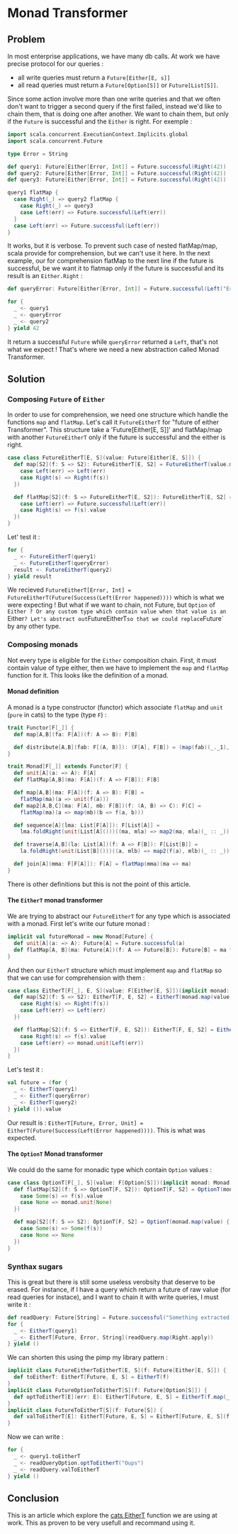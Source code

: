 # Monad Transformer
## Problem
In most enterprise applications, we have many db calls. At work we have precise protocol for our queries :
- all write queries must return a `Future[Either[E, s]]`
- all read queries must return a `Future[Option[S]]` or `Future[List[S]]`.

Since some action involve more than one write queries and that we often don't want to trigger a second query if the first failed, instead we'd like to chain them, that is doing one after another. We want to chain them, but only if the `Future` is successful and the `Either` is right. For exemple :

```scala
import scala.concurrent.ExecutionContext.Implicits.global
import scala.concurrent.Future

type Error = String

def query1: Future[Either[Error, Int]] = Future.successful(Right(42))
def query2: Future[Either[Error, Int]] = Future.successful(Right(42))
def query3: Future[Either[Error, Int]] = Future.successful(Right(42))

query1 flatMap {
  case Right(_) => query2 flatMap {
    case Right(_) => query3
    case Left(err) => Future.successful(Left(err))
  }
  case Left(err) => Future.successful(Left(err))
}
```

It works, but it is verbose. To prevent such case of nested flatMap/map, scala provide for comprehension, but we can't use it here. In the next example, our for comprehension flatMap to the next line if the future is successful, be we want it to flatmap only if the future is successful and its result is an `Either.Right` :

```scala
def queryError: Future[Either[Error, Int]] = Future.successful(Left("Error happened"))

for {
  _ <- query1
  _ <- queryError
  _ <- query2
} yield 42
```

It return a successful `Future` while `queryError` returned a `Left`, that's not what we expect ! That's where we need a new abstraction called Monad Transformer.

## Solution
### Composing `Future` of `Either`
In order to use for comprehension, we need one structure which handle the functions `map` and `flatMap`. Let's call it `FutureEitherT` for "future of either Transformer". This structure take a 'Future[Either[E, S]]' and flatMap/map with another `FutureEitherT` only if the future is successful and the either is right.

```scala
case class FutureEitherT[E, S](value: Future[Either[E, S]]) {
  def map[S2](f: S => S2): FutureEitherT[E, S2] = FutureEitherT(value.map {
    case Left(err) => Left(err)
    case Right(s) => Right(f(s))
  })

  def flatMap[S2](f: S => FutureEitherT[E, S2]): FutureEitherT[E, S2] = FutureEitherT(value.flatMap {
    case Left(err) => Future.successful(Left(err))
    case Right(s) => f(s).value
  })
}
```

Let' test it :

```scala
for {
  _ <- FutureEitherT(query1)
  _ <- FutureEitherT(queryError)
  result <- FutureEitherT(query2)
} yield result
```

We recieved `FutureEitherT[Error, Int] = FutureEitherT(Future(Success(Left(Error happened))))` which is what we were expecting ! But what if we want to chain, not Future, but `Option` of `Either ? Or any custom type which contain value when that value is an `Either` ? Let's abstract out `FutureEitherT` so that we could replace `Future` by any other type.

### Composing monads
Not every type is eligible for the `Either` composition chain. First, it must contain value of type either, then we have to implement the `map` and `flatMap` function for it. This looks like the definition of a monad.

#### Monad definition
A monad is a type constructor (functor) which associate `flatMap` and `unit` (`pure` in cats) to the type (type `F`) :

```scala
trait Functor[F[_]] {
  def map[A,B](fa: F[A])(f: A => B): F[B]

  def distribute[A,B](fab: F[(A, B)]): (F[A], F[B]) = (map(fab)(_._1), map(fab)(_._2))
}

trait Monad[F[_]] extends Functor[F] {
  def unit[A](a: => A): F[A]
  def flatMap[A,B](ma: F[A])(f: A => F[B]): F[B]

  def map[A,B](ma: F[A])(f: A => B): F[B] =
    flatMap(ma)(a => unit(f(a)))
  def map2[A,B,C](ma: F[A], mb: F[B])(f: (A, B) => C): F[C] =
    flatMap(ma)(a => map(mb)(b => f(a, b)))

  def sequence[A](lma: List[F[A]]): F[List[A]] =
    lma.foldRight(unit(List[A]()))((ma, mla) => map2(ma, mla)(_ :: _))

  def traverse[A,B](la: List[A])(f: A => F[B]): F[List[B]] =
    la.foldRight(unit(List[B]()))((a, mlb) => map2(f(a), mlb)(_ :: _))

  def join[A](mma: F[F[A]]): F[A] = flatMap(mma)(ma => ma)
}
```

There is other definitions but this is not the point of this article.

#### The `EitherT` monad transformer
We are trying to abstract our `FutureEitherT` for any type which is associated with a monad. First let's write our future monad :

```scala
implicit val futureMonad = new Monad[Future] {
  def unit[A](a: => A): Future[A] = Future.successful(a)
  def flatMap[A, B](ma: Future[A])(f: A => Future[B]): Future[B] = ma flatMap f
}
```

And then our `EitherT` structure which must implement `map` and `flatMap` so that we can use for comprehension with them :

```scala
case class EitherT[F[_], E, S](value: F[Either[E, S]])(implicit monad: Monad[F]) {
  def map[S2](f: S => S2): EitherT[F, E, S2] = EitherT(monad.map(value) {
    case Right(s) => Right(f(s))
    case Left(err) => Left(err)
  })

  def flatMap[S2](f: S => EitherT[F, E, S2]): EitherT[F, E, S2] = EitherT(monad.flatMap(value) {
    case Right(s) => f(s).value
    case Left(err) => monad.unit(Left(err))
  })
}
```

Let's test it :

```scala
val future = (for {
  _ <- EitherT(query1)
  _ <- EitherT(queryError)
  _ <- EitherT(query2)
} yield ()).value
```

Our result is : `EitherT[Future, Error, Unit] = EitherT(Future(Success(Left(Error happened))))`. This is what was expected.

#### The `OptionT` Monad transformer
We could do the same for monadic type which contain `Option` values :

```scala
case class OptionT[F[_], S](value: F[Option[S]])(implicit monad: Monad[F]) {
  def flatMap[S2](f: S => OptionT[F, S2]): OptionT[F, S2] = OptionT(monad.flatMap(value){
    case Some(s) => f(s).value
    case None => monad.unit(None)
  })

  def map[S2](f: S => S2): OptionT[F, S2] = OptionT(monad.map(value) {
    case Some(s) => Some(f(s))
    case None => None
  })
}
```

### Synthax sugars
This is great but there is still some useless verobsity that deserve to be erased. For instance, if I have a query which return a future of raw value (for read queries for instace), and I want to chain it with write queries, I must write it :

```scala
def readQuery: Future[String] = Future.successful("Something extracted from DB")
for {
  _ <- EitherT(query1)
  _ <- EitherT[Future, Error, String](readQuery.map(Right.apply))
} yield ()
```

We can shorten this using the pimp my library pattern :

```scala
implicit class FutureEitherToEitherT[E, S](f: Future[Either[E, S]]) {
  def toEitherT: EitherT[Future, E, S] = EitherT(f)
}
implicit class FutureOptionToEitherT[S](f: Future[Option[S]]) {
  def optToEitherT[E](err: E): EitherT[Future, E, S] = EitherT(f.map(_.toRight(err)))
}
implicit class FutureToEitherT[S](f: Future[S]) {
  def valToEitherT[E]: EitherT[Future, E, S] = EitherT[Future, E, S](f.map(Right.apply))
}
```

Now we can write :

```scala
for {
  _ <- query1.toEitherT
  _ <- readQueryOption.optToEitherT("Oups")
  _ <- readQuery.valToEitherT
} yield ()
```

## Conclusion
This is an article which explore the [cats EitherT](https://github.com/typelevel/cats/blob/master/core/src/main/scala/cats/data/EitherT.scala) function we are using at work. This as proven to be very usefull and recommand using it.
